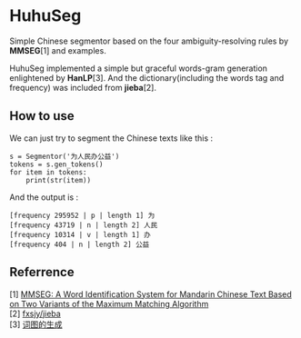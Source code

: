 # HuhuSeg
Simple Chinese segmentor based on the four ambiguity-resolving rules by **MMSEG**[1] and examples.  

HuhuSeg implemented a simple but graceful words-gram generation enlightened by **HanLP**[3]. And the dictionary(including the words tag and frequency) was included from **jieba**[2]. 

## How to use 
We can just try to segment the Chinese texts like this :
```
s = Segmentor('为人民办公益')
tokens = s.gen_tokens()
for item in tokens:
    print(str(item))
```

And the output is :
```
[frequency 295952 | p | length 1] 为
[frequency 43719 | n | length 2] 人民
[frequency 10314 | v | length 1] 办
[frequency 404 | n | length 2] 公益
```
  

## Referrence
[1] [MMSEG: A Word Identification System for Mandarin Chinese Text Based on Two Variants of the Maximum Matching Algorithm](http://technology.chtsai.org/mmseg/)  
[2] [fxsjy/jieba](https://github.com/fxsjy/jieba)  
[3] [词图的生成](http://www.hankcs.com/nlp/segment/the-word-graph-is-generated.html)
